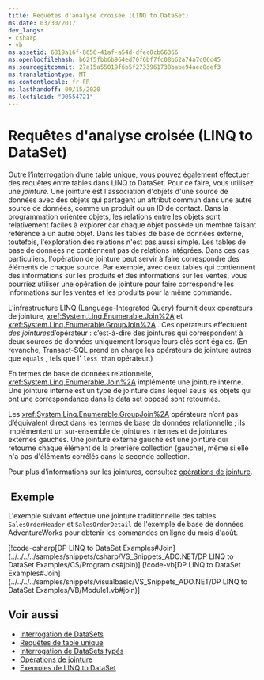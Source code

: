 ```yaml
---
title: Requêtes d'analyse croisée (LINQ to DataSet)
ms.date: 03/30/2017
dev_langs:
- csharp
- vb
ms.assetid: 6819a16f-8656-41af-a54d-dfec0cb66366
ms.openlocfilehash: b62f5fbb6b964ed70f6bf7fc08b62a74a7c06c45
ms.sourcegitcommit: 27a15a55019f6b5f2733961738babe94aec0def3
ms.translationtype: MT
ms.contentlocale: fr-FR
ms.lasthandoff: 09/15/2020
ms.locfileid: "90554721"
---
```

# <a name="cross-table-queries-linq-to-dataset"></a>Requêtes d'analyse croisée (LINQ to DataSet)
Outre l’interrogation d’une table unique, vous pouvez également effectuer des requêtes entre tables dans LINQ to DataSet. Pour ce faire, vous utilisez une *jointure*. Une jointure est l'association d'objets d'une source de données avec des objets qui partagent un attribut commun dans une autre source de données, comme un produit ou un ID de contact. Dans la programmation orientée objets, les relations entre les objets sont relativement faciles à explorer car chaque objet possède un membre faisant référence à un autre objet. Dans les tables de base de données externe, toutefois, l'exploration des relations n'est pas aussi simple. Les tables de base de données ne contiennent pas de relations intégrées. Dans ces cas particuliers, l'opération de jointure peut servir à faire correspondre des éléments de chaque source. Par exemple, avec deux tables qui contiennent des informations sur les produits et des informations sur les ventes, vous pourriez utiliser une opération de jointure pour faire correspondre les informations sur les ventes et les produits pour la même commande.  
  
 L’infrastructure LINQ (Language-Integrated Query) fournit deux opérateurs de jointure, <xref:System.Linq.Enumerable.Join%2A> et <xref:System.Linq.Enumerable.GroupJoin%2A> . Ces opérateurs effectuent *des jointures*d’opérateur : c’est-à-dire des jointures qui correspondent à deux sources de données uniquement lorsque leurs clés sont égales. (En revanche, Transact-SQL prend en charge les opérateurs de jointure autres que `equals` , tels que l' `less than` opérateur.)  
  
 En termes de base de données relationnelle, <xref:System.Linq.Enumerable.Join%2A> implémente une jointure interne. Une jointure interne est un type de jointure dans lequel seuls les objets qui ont une correspondance dans le data set opposé sont retournés.  
  
 Les <xref:System.Linq.Enumerable.GroupJoin%2A> opérateurs n’ont pas d’équivalent direct dans les termes de base de données relationnelle ; ils implémentent un sur-ensemble de jointures internes et de jointures externes gauches. Une jointure externe gauche est une jointure qui retourne chaque élément de la première collection (gauche), même si elle n'a pas d'éléments corrélés dans la seconde collection.  
  
 Pour plus d’informations sur les jointures, consultez [opérations de jointure](/previous-versions/visualstudio/visual-studio-2013/bb397908(v=vs.120)).  
  
## <a name="example"></a> Exemple  
 L'exemple suivant effectue une jointure traditionnelle des tables `SalesOrderHeader` et `SalesOrderDetail` de l'exemple de base de données AdventureWorks pour obtenir les commandes en ligne du mois d'août.  
  
 [!code-csharp[DP LINQ to DataSet Examples#Join](../../../../samples/snippets/csharp/VS_Snippets_ADO.NET/DP LINQ to DataSet Examples/CS/Program.cs#join)]
 [!code-vb[DP LINQ to DataSet Examples#Join](../../../../samples/snippets/visualbasic/VS_Snippets_ADO.NET/DP LINQ to DataSet Examples/VB/Module1.vb#join)]  
  
## <a name="see-also"></a>Voir aussi

- [Interrogation de DataSets](querying-datasets-linq-to-dataset.md)
- [Requêtes de table unique](single-table-queries-linq-to-dataset.md)
- [Interrogation de DataSets typés](querying-typed-datasets.md)
- [Opérations de jointure](/previous-versions/visualstudio/visual-studio-2013/bb397908(v=vs.120))
- [Exemples de LINQ to DataSet](linq-to-dataset-examples.md)
